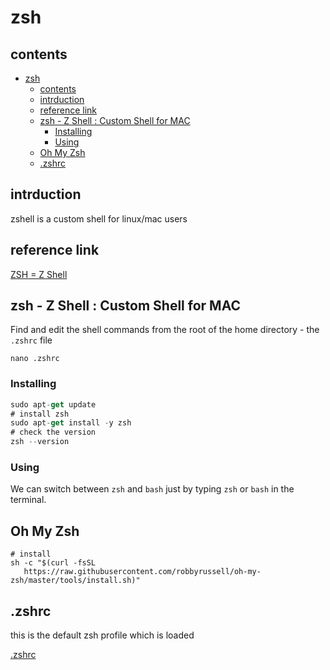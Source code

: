 # zsh

## contents

- [zsh](#zsh)
  - [contents](#contents)
  - [intrduction](#intrduction)
  - [reference link](#reference-link)
  - [zsh - Z Shell : Custom Shell for MAC](#zsh---z-shell--custom-shell-for-mac)
    - [Installing](#installing)
    - [Using](#using)
  - [Oh My Zsh](#oh-my-zsh)
  - [.zshrc](#zshrc)

## intrduction

zshell is a custom shell for linux/mac  users

## reference link

[ZSH = Z Shell](https://ohmyz.sh/)

## zsh - Z Shell : Custom Shell for MAC

Find and edit the shell commands from the root of the home directory - the `.zshrc` file

```
nano .zshrc
```



### Installing

```js
sudo apt-get update
# install zsh
sudo apt-get install -y zsh
# check the version
zsh --version
```

### Using

We can switch between `zsh` and `bash` just by typing `zsh` or `bash` in the terminal.

## Oh My Zsh

```
# install
sh -c "$(curl -fsSL 
   https://raw.githubusercontent.com/robbyrussell/oh-my-zsh/master/tools/install.sh)"
```

## .zshrc

this is the default zsh profile which is loaded

[.zshrc](.zshrc)

